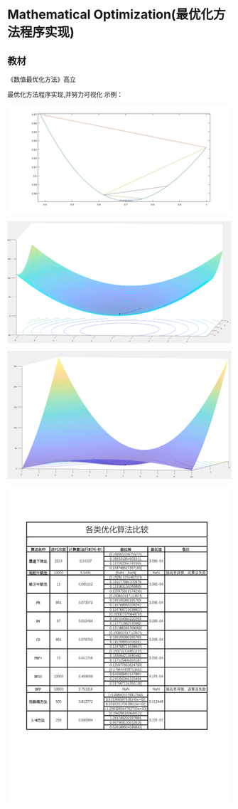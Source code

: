 # Mathematical Optimization(最优化方法程序实现)

## 教材

《数值最优化方法》高立 

最优化方法程序实现,并努力可视化
示例：

![gold优化可视化](01/gold优化可视化.jpg)

![结果2](02/结果2.png)

![结果4](02/结果4.png)

 ![结果](05/结果.png)
